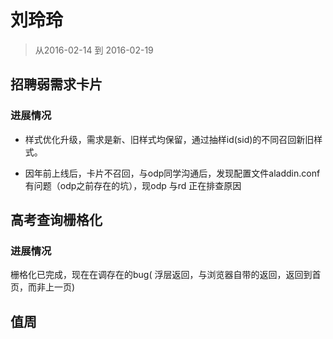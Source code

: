 # 刘玲玲

> 从2016-02-14 到 2016-02-19

## 招聘弱需求卡片

### 进展情况
 
 * 样式优化升级，需求是新、旧样式均保留，通过抽样id(sid)的不同召回新旧样式。
 
 * 因年前上线后，卡片不召回，与odp同学沟通后，发现配置文件aladdin.conf 有问题（odp之前存在的坑），现odp 与rd 正在排查原因

## 高考查询栅格化

### 进展情况
 
 栅格化已完成，现在在调存在的bug( 浮层返回，与浏览器自带的返回，返回到首页，而非上一页)
 
## 值周









